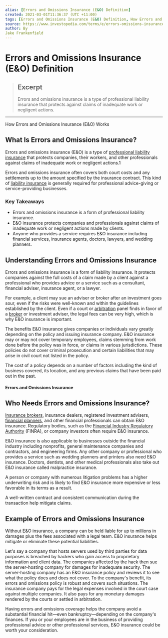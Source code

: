 ```yaml
---
alias: [Errors and Omissions Insurance (E&O) Definition]
created: 2021-03-01T11:36:37 (UTC +11:00)
tags: [Errors and Omissions Insurance (E&O) Definition, How Errors and Omissions Insurance (E&O) Works]
source: https://www.investopedia.com/terms/e/errors-omissions-insurance.asp
author: By
Jake Frankenfield
---
```


# Errors and Omissions Insurance (E&O) Definition

> ## Excerpt
> Errors and omissions insurance is a type of professional liability insurance that protects against claims of inadequate work or negligent actions.

---

How Errors and Omissions Insurance (E&O) Works
## What Is Errors and Omissions Insurance?

Errors and omissions insurance (E&O) is a type of [professional liability insurance](https://www.investopedia.com/terms/p/professional-liability-insurance.asp) that protects companies, their workers, and other professionals against claims of inadequate work or negligent actions.1

Errors and omissions insurance often covers both court costs and any settlements up to the amount specified by the insurance contract. This kind of [liability insurance](https://www.investopedia.com/terms/l/liability_insurance.asp) is generally required for professional advice-giving or service-providing businesses.

### Key Takeaways

-   Errors and omissions insurance is a form of professional liability insurance.
-   E&O insurance protects companies and professionals against claims of inadequate work or negligent actions made by clients.
-   Anyone who provides a service requires E&O insurance including financial services, insurance agents, doctors, lawyers, and wedding planners.

## Understanding Errors and Omissions Insurance

Errors and omissions insurance is a form of liability insurance. It protects companies against the full costs of a claim made by a client against a professional who provides advice or a service such as a consultant, financial adviser, insurance agent, or a lawyer.

For example, a client may sue an adviser or broker after an investment goes sour, even if the risks were well-known and within the guidelines established by the client. Even if a court or [arbitration](https://www.investopedia.com/terms/a/arbitration.asp) panel finds in favor of a [broker](https://www.investopedia.com/terms/b/broker.asp) or investment adviser, the legal fees can be very high, which is why E&O insurance is important.

The benefits E&O insurance gives companies or individuals vary greatly depending on the policy and issuing insurance company. E&O insurance may or may not cover temporary employees, claims stemming from work done before the policy was in force, or claims in various jurisdictions. These policies do not cover criminal prosecution and certain liabilities that may arise in civil court not listed in the policy.

The cost of a policy depends on a number of factors including the kind of business covered, its location, and any previous claims that have been paid out in the past.

#### Errors and Omissions Insurance

## Who Needs Errors and Omissions Insurance?

[Insurance brokers](https://www.investopedia.com/ask/answers/050715/how-does-insurance-broker-make-money.asp), insurance dealers, registered investment advisers, [financial planners](https://www.investopedia.com/terms/f/financialplanner.asp), and other financial professionals can obtain E&O insurance. Regulatory bodies, such as the [Financial Industry Regulatory Authority](https://www.investopedia.com/terms/f/finra.asp) (FINRA), or company investors often require E&O insurance.

E&O insurance is also applicable to businesses outside the financial industry including nonprofits, general maintenance companies and contractors, and engineering firms. Any other company or professional who provides a service such as wedding planners and printers also need E&O insurance. Doctors, dentists, and other medical professionals also take out E&O insurance called malpractice insurance.

A person or company with numerous litigation problems has a higher underwriting risk and is likely to find E&O insurance more expensive or less favorable in its terms as a result.

A well-written contract and consistent communication during the transaction help mitigate claims.

## Example of Errors and Omissions Insurance

Without E&O insurance, a company can be held liable for up to millions in damages plus the fees associated with a legal team. E&O insurance helps mitigate or eliminate these potential liabilities.

Let's say a company that hosts servers used by third parties for data purposes is breached by hackers who gain access to proprietary information and client data. The companies affected by the hack then sue the server-hosting company for damages for inadequate security. The server-hosting company has an E&O insurance policy and reviews it to see what the policy does and does not cover. To the company's benefit, its errors and omissions policy is robust and covers such situations. The insurance company pays for the legal expenses involved in the court case against multiple companies. It also pays for any monetary damages rendered by the courts or settled in arbitration.

Having errors and omissions coverage helps the company avoid a substantial financial hit—even bankruptcy—depending on the company's finances. If you or your employees are in the business of providing professional advice or other professional services, E&O insurance could be worth your consideration.
